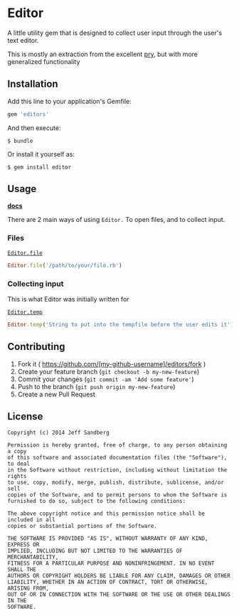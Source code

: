 # Editor

A little utility gem that is designed to collect user input through the user's text editor.

This is mostly an extraction from the excellent [pry](http://github.com/pry/pry), but with more generalized functionality

## Installation

Add this line to your application's Gemfile:

```ruby
gem 'editors'
```

And then execute:

    $ bundle

Or install it yourself as:

    $ gem install editor

## Usage

**[docs](http://rubydoc.info/github/paradox460/editor/master/)**

There are 2 main ways of using `Editor.` To open files, and to collect input.

### Files
[`Editor.file`](http://rubydoc.info/github/paradox460/editor/master/Editor.file)
```ruby
Editor.file('/path/to/your/file.rb')
```

### Collecting input
This is what Editor was initially written for

[`Editor.temp`](http://rubydoc.info/github/paradox460/editor/master/Editor.temp)
```ruby
Editor.temp('String to put into the tempfile before the user edits it')
```

## Contributing

1. Fork it ( https://github.com/[my-github-username]/editors/fork )
2. Create your feature branch (`git checkout -b my-new-feature`)
3. Commit your changes (`git commit -am 'Add some feature'`)
4. Push to the branch (`git push origin my-new-feature`)
5. Create a new Pull Request

## License
```
Copyright (c) 2014 Jeff Sandberg

Permission is hereby granted, free of charge, to any person obtaining a copy
of this software and associated documentation files (the "Software"), to deal
in the Software without restriction, including without limitation the rights
to use, copy, modify, merge, publish, distribute, sublicense, and/or sell
copies of the Software, and to permit persons to whom the Software is
furnished to do so, subject to the following conditions:

The above copyright notice and this permission notice shall be included in all
copies or substantial portions of the Software.

THE SOFTWARE IS PROVIDED "AS IS", WITHOUT WARRANTY OF ANY KIND, EXPRESS OR
IMPLIED, INCLUDING BUT NOT LIMITED TO THE WARRANTIES OF MERCHANTABILITY,
FITNESS FOR A PARTICULAR PURPOSE AND NONINFRINGEMENT. IN NO EVENT SHALL THE
AUTHORS OR COPYRIGHT HOLDERS BE LIABLE FOR ANY CLAIM, DAMAGES OR OTHER
LIABILITY, WHETHER IN AN ACTION OF CONTRACT, TORT OR OTHERWISE, ARISING FROM,
OUT OF OR IN CONNECTION WITH THE SOFTWARE OR THE USE OR OTHER DEALINGS IN THE
SOFTWARE.
 ```
